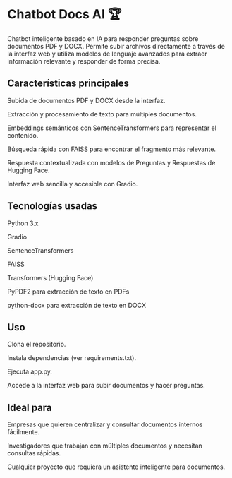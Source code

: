 # Chatbot Docs AI 🏆
Chatbot inteligente basado en IA para responder preguntas sobre documentos PDF y DOCX. Permite subir archivos directamente a través de la interfaz web y utiliza modelos de lenguaje avanzados para extraer información relevante y responder de forma precisa.

## Características principales
Subida de documentos PDF y DOCX desde la interfaz.

Extracción y procesamiento de texto para múltiples documentos.

Embeddings semánticos con SentenceTransformers para representar el contenido.

Búsqueda rápida con FAISS para encontrar el fragmento más relevante.

Respuesta contextualizada con modelos de Preguntas y Respuestas de Hugging Face.

Interfaz web sencilla y accesible con Gradio.

## Tecnologías usadas
Python 3.x

Gradio

SentenceTransformers

FAISS

Transformers (Hugging Face)

PyPDF2 para extracción de texto en PDFs

python-docx para extracción de texto en DOCX

## Uso
Clona el repositorio.

Instala dependencias (ver requirements.txt).

Ejecuta app.py.

Accede a la interfaz web para subir documentos y hacer preguntas.

## Ideal para
Empresas que quieren centralizar y consultar documentos internos fácilmente.

Investigadores que trabajan con múltiples documentos y necesitan consultas rápidas.

Cualquier proyecto que requiera un asistente inteligente para documentos.
